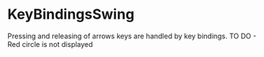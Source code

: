# KeyBindingsSwing
Pressing and releasing of arrows keys are handled by key bindings. TO DO - Red circle is not displayed
